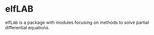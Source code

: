 # elfLAB
elfLab is a package with modules focusing on methods to solve partial differential equations.
